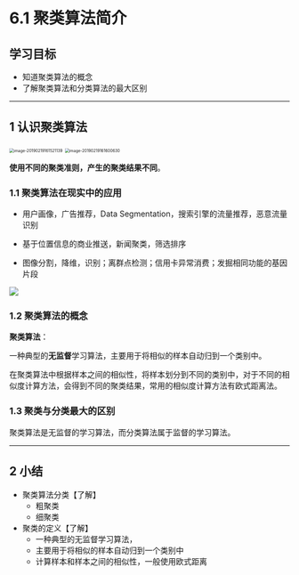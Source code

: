 # 6.1 聚类算法简介

## 学习目标

- 知道聚类算法的概念
- 了解聚类算法和分类算法的最大区别

------



## 1 认识聚类算法

<img src="https://tva1.sinaimg.cn/large/006tNbRwly1ga8u916bmuj30uu0dy409.jpg" alt="image-20190219161521139" style="zoom:50%;" />

<img src="https://tva1.sinaimg.cn/large/006tNbRwly1ga8u91lf6ej30sg0bojsf.jpg" alt="image-20190219161600630" style="zoom:50%;" />

**使用不同的聚类准则，产生的聚类结果不同**。



### 1.1 聚类算法在现实中的应用

- 用户画像，广告推荐，Data Segmentation，搜索引擎的流量推荐，恶意流量识别

- 基于位置信息的商业推送，新闻聚类，筛选排序

- 图像分割，降维，识别；离群点检测；信用卡异常消费；发掘相同功能的基因片段

![](https://tva1.sinaimg.cn/large/006tNbRwly1ga8u9389mzj315q0eegq8.jpg)



### 1.2 聚类算法的概念

**聚类算法**：

一种典型的**无监督**学习算法，主要用于将相似的样本自动归到一个类别中。

在聚类算法中根据样本之间的相似性，将样本划分到不同的类别中，对于不同的相似度计算方法，会得到不同的聚类结果，常用的相似度计算方法有欧式距离法。



### 1.3 聚类与分类最大的区别

聚类算法是无监督的学习算法，而分类算法属于监督的学习算法。



------

## 2 小结

- 聚类算法分类【了解】
    - 粗聚类
    - 细聚类
- 聚类的定义【了解】
    - 一种典型的无监督学习算法，
    - 主要用于将相似的样本自动归到一个类别中
    - 计算样本和样本之间的相似性，一般使用欧式距离

